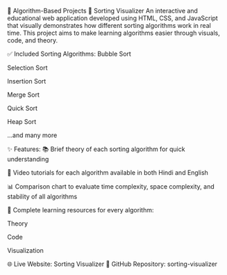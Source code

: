 🧠 Algorithm-Based Projects
🔢 Sorting Visualizer
An interactive and educational web application developed using HTML, CSS, and JavaScript that visually demonstrates how different sorting algorithms work in real time. This project aims to make learning algorithms easier through visuals, code, and theory.

✅ Included Sorting Algorithms:
Bubble Sort

Selection Sort

Insertion Sort

Merge Sort

Quick Sort

Heap Sort

...and many more

✨ Features:
📚 Brief theory of each sorting algorithm for quick understanding

🎥 Video tutorials for each algorithm available in both Hindi and English

📊 Comparison chart to evaluate time complexity, space complexity, and stability of all algorithms

🧠 Complete learning resources for every algorithm:

Theory

Code

Visualization

🌐 Live Website: Sorting Visualizer
📁 GitHub Repository: sorting-visualizer

